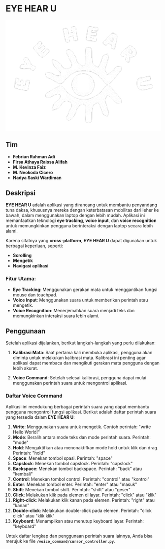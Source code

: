 # EYE HEAR U

![Logo](src/logo_putih.png)

## Tim
- **Febrian Rahman Adi**
- **Firsa Athaya Raissa Alifah**
- **M. Kevinza Faiz**
- **M. Neokoda Cicero**
- **Nadya Saski Wardiman**

## Deskripsi
**EYE HEAR U** adalah aplikasi yang dirancang untuk membantu penyandang tuna daksa, khususnya mereka dengan keterbatasan mobilitas dari leher ke bawah, dalam menggunakan laptop dengan lebih mudah. Aplikasi ini memanfaatkan teknologi **eye tracking**, **voice input**, dan **voice recognition** untuk memungkinkan pengguna berinteraksi dengan laptop secara lebih alami. 

Karena sifatnya yang **cross-platform**, **EYE HEAR U** dapat digunakan untuk berbagai keperluan, seperti:
- **Scrolling**
- **Mengetik**
- **Navigasi aplikasi**

### Fitur Utama:
- **Eye Tracking**: Menggunakan gerakan mata untuk menggantikan fungsi mouse dan touchpad.
- **Voice Input**: Menggunakan suara untuk memberikan perintah atau mengetik.
- **Voice Recognition**: Menerjemahkan suara menjadi teks dan memungkinkan interaksi suara lebih alami.

## Penggunaan
Setelah aplikasi dijalankan, berikut langkah-langkah yang perlu dilakukan:

1. **Kalibrasi Mata**:
   Saat pertama kali membuka aplikasi, pengguna akan diminta untuk melakukan kalibrasi mata. Kalibrasi ini penting agar aplikasi dapat membaca dan mengikuti gerakan mata pengguna dengan lebih akurat.

2. **Voice Command**:
   Setelah selesai kalibrasi, pengguna dapat mulai menggunakan perintah suara untuk mengontrol aplikasi. 

### Daftar Voice Command
Aplikasi ini mendukung berbagai perintah suara yang dapat membantu pengguna mengontrol fungsi aplikasi. Berikut adalah daftar perintah suara yang tersedia dalam **EYE HEAR U**:

1. **Write**: Menggunakan suara untuk mengetik. Contoh perintah: "write Hello World!"
2. **Mode**: Beralih antara mode teks dan mode perintah suara. Perintah: "mode"
3. **Hold**: Mengaktifkan atau menonaktifkan mode hold untuk klik dan drag. Perintah: "hold"
4. **Space**: Menekan tombol spasi. Perintah: "space"
5. **Capslock**: Menekan tombol capslock. Perintah: "capslock"
6. **Backspace**: Menekan tombol backspace. Perintah: "back" atau "kembali"
7. **Control**: Menekan tombol control. Perintah: "control" atau "kontrol"
8. **Enter**: Menekan tombol enter. Perintah: "enter" atau "masuk"
9. **Shift**: Menekan tombol shift. Perintah: "shift" atau "geser"
10. **Click**: Melakukan klik pada elemen di layar. Perintah: "click" atau "klik"
11. **Right-click**: Melakukan klik kanan pada elemen. Perintah: "right" atau "kanan"
12. **Double-click**: Melakukan double-click pada elemen. Perintah: "click click" atau "klik klik"
13. **Keyboard**: Menampilkan atau menutup keyboard layar. Perintah: "keyboard"

Untuk daftar lengkap dan penggunaan perintah suara lainnya, Anda bisa merujuk ke file **`/voice_command/cursor_controller.py`**.

